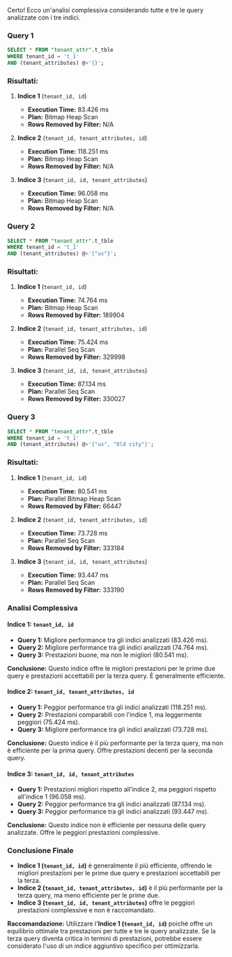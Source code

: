 Certo! Ecco un'analisi complessiva considerando tutte e tre le query analizzate con i tre indici.

### Query 1
```sql
SELECT * FROM "tenant_attr".t_tble
WHERE tenant_id = 't_1'
AND (tenant_attributes) @>'{}';
```

### Risultati:

1. **Indice 1** (`tenant_id, id`)
   - **Execution Time:** 83.426 ms
   - **Plan:** Bitmap Heap Scan
   - **Rows Removed by Filter:** N/A

2. **Indice 2** (`tenant_id, tenant_attributes, id`)
   - **Execution Time:** 118.251 ms
   - **Plan:** Bitmap Heap Scan
   - **Rows Removed by Filter:** N/A

3. **Indice 3** (`tenant_id, id, tenant_attributes`)
   - **Execution Time:** 96.058 ms
   - **Plan:** Bitmap Heap Scan
   - **Rows Removed by Filter:** N/A

### Query 2
```sql
SELECT * FROM "tenant_attr".t_tble
WHERE tenant_id = 't_1'
AND (tenant_attributes) @>'{"us"}';
```

### Risultati:

1. **Indice 1** (`tenant_id, id`)
   - **Execution Time:** 74.764 ms
   - **Plan:** Bitmap Heap Scan
   - **Rows Removed by Filter:** 189904

2. **Indice 2** (`tenant_id, tenant_attributes, id`)
   - **Execution Time:** 75.424 ms
   - **Plan:** Parallel Seq Scan
   - **Rows Removed by Filter:** 329998

3. **Indice 3** (`tenant_id, id, tenant_attributes`)
   - **Execution Time:** 87.134 ms
   - **Plan:** Parallel Seq Scan
   - **Rows Removed by Filter:** 330027

### Query 3
```sql
SELECT * FROM "tenant_attr".t_tble
WHERE tenant_id = 't_1'
AND (tenant_attributes) @>'{"us", "Old city"}';
```

### Risultati:

1. **Indice 1** (`tenant_id, id`)
   - **Execution Time:** 80.541 ms
   - **Plan:** Parallel Bitmap Heap Scan
   - **Rows Removed by Filter:** 66447

2. **Indice 2** (`tenant_id, tenant_attributes, id`)
   - **Execution Time:** 73.728 ms
   - **Plan:** Parallel Seq Scan
   - **Rows Removed by Filter:** 333184

3. **Indice 3** (`tenant_id, id, tenant_attributes`)
   - **Execution Time:** 93.447 ms
   - **Plan:** Parallel Seq Scan
   - **Rows Removed by Filter:** 333190

### Analisi Complessiva

#### **Indice 1: `tenant_id, id`**

- **Query 1:** Migliore performance tra gli indici analizzati (83.426 ms).
- **Query 2:** Migliore performance tra gli indici analizzati (74.764 ms).
- **Query 3:** Prestazioni buone, ma non le migliori (80.541 ms).

**Conclusione:** Questo indice offre le migliori prestazioni per le prime due query e prestazioni accettabili per la terza query. È generalmente efficiente.

#### **Indice 2: `tenant_id, tenant_attributes, id`**

- **Query 1:** Peggior performance tra gli indici analizzati (118.251 ms).
- **Query 2:** Prestazioni comparabili con l'indice 1, ma leggermente peggiori (75.424 ms).
- **Query 3:** Migliore performance tra gli indici analizzati (73.728 ms).

**Conclusione:** Questo indice è il più performante per la terza query, ma non è efficiente per la prima query. Offre prestazioni decenti per la seconda query.

#### **Indice 3: `tenant_id, id, tenant_attributes`**

- **Query 1:** Prestazioni migliori rispetto all'indice 2, ma peggiori rispetto all'indice 1 (96.058 ms).
- **Query 2:** Peggior performance tra gli indici analizzati (87.134 ms).
- **Query 3:** Peggior performance tra gli indici analizzati (93.447 ms).

**Conclusione:** Questo indice non è efficiente per nessuna delle query analizzate. Offre le peggiori prestazioni complessive.

### Conclusione Finale

- **Indice 1 (`tenant_id, id`)** è generalmente il più efficiente, offrendo le migliori prestazioni per le prime due query e prestazioni accettabili per la terza.
- **Indice 2 (`tenant_id, tenant_attributes, id`)** è il più performante per la terza query, ma meno efficiente per le prime due.
- **Indice 3 (`tenant_id, id, tenant_attributes`)** offre le peggiori prestazioni complessive e non è raccomandato.

**Raccomandazione:** Utilizzare l'**Indice 1 (`tenant_id, id`)** poiché offre un equilibrio ottimale tra prestazioni per tutte e tre le query analizzate. Se la terza query diventa critica in termini di prestazioni, potrebbe essere considerato l'uso di un indice aggiuntivo specifico per ottimizzarla.